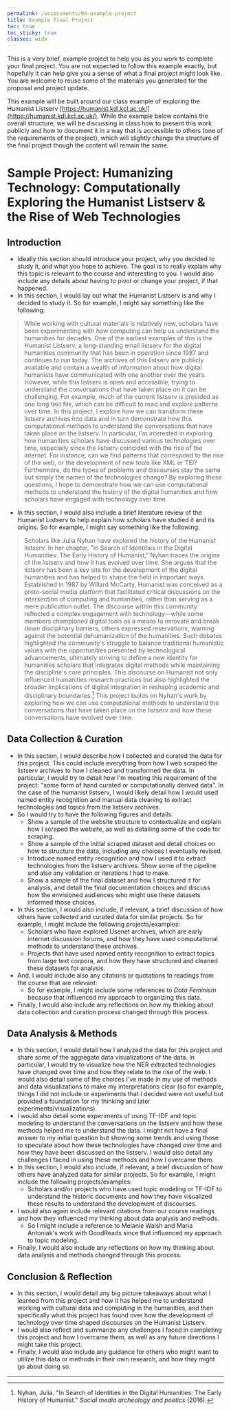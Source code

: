 ```yaml
---
permalink: /assessments/04-example-project
title: Example Final Project
toc: true
toc_sticky: true
classes: wide
---
```


This is a very brief, example project to help you as you work to complete your final project. You are not expected to follow this example exactly, but hopefully it can help give you a sense of what a final project might look like. You are welcome to reuse some of the materials you generated for the proposal and project update.

This example will be built around our class example of exploring the Humanist Listserv [https://humanist.kdl.kcl.ac.uk/](https://humanist.kdl.kcl.ac.uk/). While the example below contains the overall structure, we will be discussing in class how to present this work publicly and how to document it in a way that is accessible to others (one of the requirements of the project), which will slightly change the structure of the final project though the content will remain the same.

# Sample Project: Humanizing Technology: Computationally Exploring the Humanist Listserv & the Rise of Web Technologies

## Introduction

- Ideally this section should introduce your project, why you decided to study it, and what you hope to achieve. The goal is to really explain why this topic is relevant to the course and interesting to you. I would also include any details about having to pivot or change your project, if that happened.
- In this section, I would lay out what the Humanist Listserv is and why I decided to study it. So for example, I might say something like the following:

> While working with cultural materials is relatively new, scholars have been experimenting with how computing can help us understand the humanities for decades. One of the earliest examples of this is the Humanist Listserv, a long-standing email listserv for the digital humanities community that has been in operation since 1987 and continues to run today. The archives of this listserv are publicly available and contain a wealth of information about how digital humanists have communicated with one another over the years. However, while this listserv is open and accessible, trying to understand the conversations that have taken place on it can be challenging. For example, much of the current listserv is provided as one long text file, which can be difficult to read and explore patterns over time. In this project, I explore how we can transform these listserv archives into data and in turn demonstrate how this  computational methods to understand the conversations that have taken place on the listserv.
> In particular, I'm interested in exploring how humanities scholars have discussed various technologies over time, especially since the listserv coincided with the rise of the internet. For instance, can we find patterns that correspond to the rise of the web, or the development of new tools like XML or TEI? Furthermore, do the types of problems and discourses stay the same but simply the names of the technologies change? By exploring these questions, I hope to demonstrate how we can use computational methods to understand the history of the digital humanities and how scholars have engaged with technology over time.

- In this section, I would also include a brief literature review of the Humanist Listserv to help explain how scholars have studied it and its origins. So for example, I might say something like the following:

> Scholars like Julia Nyhan have explored the history of the Humanist listserv. In her chapter, "In Search of Identities in the Digital Humanities: The Early History of Humanist," Nyhan traces the origins of the listserv and how it has evolved over time. She argues that the listserv has been a key site for the development of the digital humanities and has helped to shape the field in important ways. Established in 1987 by Willard McCarty, Humanist was conceived as a proto-social media platform that facilitated critical discussions on the intersection of computing and humanities, rather than serving as a mere publication outlet. The discourse within this community reflected a complex engagement with technology—while some members championed digital tools as a means to innovate and break down disciplinary barriers, others expressed reservations, warning against the potential dehumanization of the humanities. Such debates highlighted the community's struggle to balance traditional humanistic values with the opportunities presented by technological advancements, ultimately striving to define a new identity for humanities scholars that integrates digital methods while maintaining the discipline's core principles. This discourse on Humanist not only influenced humanities research practices but also highlighted the broader implications of digital integration in reshaping academic and disciplinary boundaries.[^nyhan]
> This project builds on Nyhan's work by exploring how we can use computational methods to understand the conversations that have taken place on the listserv and how these conversations have evolved over time.


## Data Collection & Curation

- In this section, I would describe how I collected and curated the data for this project. This could include everything from how I web scraped the listserv archives to how I cleaned and transformed the data. In particular, I would try to detail how I'm meeting this requirement of the project: "some form of hand curated or computationally derived data". In the case of the humanist listserv, I would likely detail how I would used named entity recognition and manual data cleaning to extract technologies and topics from the listserv archives.
- So I would try to have the following figures and details:
  - Show a sample of the website structure to contextualize and explain how I scraped the website, as well as detailing some of the code for scraping.
  - Show a sample of the initial scraped dataset and detail choices on how to structure the data, including any choices I eventually revised.  
  - Introduce named entity recognition and how I used it to extract technologies from the listserv archives. Show some of the pipeline and also any validation or iterations I had to make.
  - Show a sample of the final dataset and how I structured it for analysis, and detail the final documentation choices and discuss how the envisioned audiences who might use these datasets informed those choices.
- In this section, I would also include, if relevant, a brief discussion of how others have collected and curated data for similar projects. So for example, I might include the following projects/examples:
  - Scholars who have explored Usenet archives, which are early internet discussion forums, and how they have used computational methods to understand these archives.
  - Projects that have used named entity recognition to extract topics from large text corpora, and how they have structured and cleaned these datasets for analysis.
- And, I would include also any citations or quotations to readings from the course that are relevant:
  - So for example, I might include some references to *Data Feminism* because that influenced my approach to organizing this data.
- Finally, I would also include any reflections on how my thinking about data collection and curation process changed through this process.

## Data Analysis & Methods

- In this section, I would detail how I analyzed the data for this project and share some of the aggregate data visualizations of the data. In particular, I would try to visualize how the NER extracted technologies have changed over time and how they relate to the rise of the web. I would also detail some of the choices I've made in my use of methods and data visualizations to make my interpretations clear (so for example, things I did not include or experiments that I decided were not useful but provided a foundation for my thinking and later experiments/visualizations).
- I would also detail some experiments of using TF-IDF and topic modeling to understand the conversations on the listserv and how these methods helped me to understand the data. I might not have a final answer to my initial question but showing some trends and using those to speculate about how these technologies have changed over time and how they have been discussed on the listserv. I would also detail any challenges I faced in using these methods and how I overcame them.
- In this section, I would also include, if relevant, a brief discussion of how others have analyzed data for similar projects. So for example, I might include the following projects/examples:
  - Scholars and/or projects who have used topic modeling or TF-IDF to understand the historic documents and how they have visualized these results to understand the development of discourses.
- I would also again include relevant citations from our course readings and how they influenced my thinking about data analysis and methods.
  - So I might include a reference to Melanie Walsh and Maria Antoniak's work with GoodReads since that influenced my approach to topic modeling.
- Finally, I would also include any reflections on how my thinking about data analysis and methods changed through this process.

## Conclusion & Reflection

- In this section, I would detail any big picture takeaways about what I learned from this project and how it has helped me to understand working with cultural data and computing in the humanities, and then specifically what this project has found over how the development of technology over time shaped discourses on the Humanist Listserv.
- I would also reflect and summarize any challenges I faced in completing this project and how I overcame them, as well as any future directions I might take this project.
- Finally, I would also include any guidance for others who might want to utilize this data or methods in their own research, and how they might go about doing so.

---
    
[^nyhan]: Nyhan, Julia. "In Search of Identities in the Digital Humanities: The Early History of Humanist." *Social media archeology and poetics* (2016).